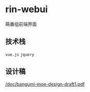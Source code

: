 # rin-webui

萌番组前端界面

## 技术栈

`vue.js` `jquery`

## 设计稿

[/doc/bangumi-moe-design-draft1.pdf](/doc/bangumi-moe-design-draft1.pdf)
